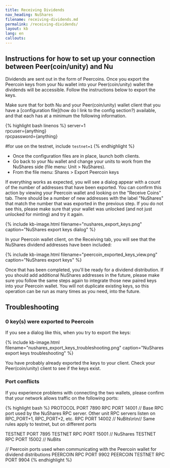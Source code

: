 ```yaml
---
title: Receiving Dividends
nav_heading: NuShares
filename: receiving-dividends.md
permalink: /receiving-dividends/
layout: kb
lang: en
callouts:
---
```


## Instructions for how to set up your connection between Peer(coin/unity) and Nu

Dividends are sent out in the form of Peercoins. Once you export the Peercoin keys from your Nu wallet into your Peer(coin/unity) wallet the dividends will be accessible. Follow the instructions below to export the keys.

Make sure that for both Nu and your Peer(coin/unity) wallet client that you have a [configuration file](how do I link to the config section?) available, and that each has at a minimum the following information.

{% highlight bash linenos %}
server=1  
rpcuser={anything}  
rpcpassword={anything}  

#for use on the testnet, include `testnet=1`
{% endhighlight %}

* Once the configuration files are in place, launch both clients.
* Go back to your Nu wallet and change your units to work from the NuShares side (file menu: Unit > NuShares).
* From the file menu: Shares > Export Peercoin keys

If everything works as expected, you will see a dialog appear with a count of the number of addresses that have been exported. You can confirm this action by viewing your Peercoin wallet and looking on the "Receive Coins" tab. There should be a number of new addresses with the label "NuShares" that match the number that was exported in the previous step. If you do not see this, please make sure that your wallet was unlocked (and not just unlocked for minting) and try it again.

{% include kb-image.html filename="nushares_export_keys.png" caption="NuShares export keys dialog" %}

In your Peercoin wallet client, on the Receiving tab, you will see that the NuShares dividend addresses have been included:

{% include kb-image.html filename="peercoin_exported_keys_view.png" caption="NuShares export keys" %}

Once that has been completed, you'll be ready for a dividend distribution. If you should add additional NuShares addresses in the future, please make sure you follow the same steps again to integrate those new paired keys into your Peercoin wallet. You will not duplicate existing keys, so this operation can be run as many times as you need, into the future.

## Troubleshooting

### 0 key(s) were exported to Peercoin

If you see a dialog like this, when you try to export the keys:

{% include kb-image.html filename="nushares_export_keys_troubleshooting.png" caption="NuShares export keys troubleshooting" %}

You have probably already exported the keys to your client. Check your Peer(coin/unity) client to see if the keys exist.

### Port conflicts

If you experience problems with connecting the two wallets, please confirm that your network allows traffic on the following ports:

{% highlight bash %}
PROTOCOL PORT  7890
RPC PORT  14001     // Base RPC port used by the NuShares RPC server. Other unit RPC servers listen on RPC_PORT+1, RPC_PORT+2, etc.
RPC PORT  14002     // NuBits\n\n// Same rules apply to testnet, but on different ports

TESTNET PORT   7895
TESTNET RPC PORT  15001     // NuShares
TESTNET RPC PORT  15002     // NuBits

// Peercoin ports used when communicating with the Peercoin wallet for dividend distributions
PEERCOIN RPC PORT  9902
PEERCOIN TESTNET RPC PORT  9904
{% endhighlight %}

